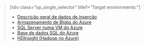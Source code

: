 > [!div class="op_single_selector" title1="Target environments:"]
> * [Descrição geral de dados de inserção](../articles/machine-learning/team-data-science-process/ingest-data.md)
> * [Armazenamento de Blobs do Azure](../articles/machine-learning/team-data-science-process/move-azure-blob.md)
> * [SQL Server numa VM do Azure](../articles/machine-learning/team-data-science-process/move-sql-server-virtual-machine.md)
> * [Base de dados SQL do Azure](../articles/machine-learning/team-data-science-process/move-sql-azure.md)
> * [HDInsight (Hadoop no Azure)](../articles/machine-learning/team-data-science-process/move-hive-tables.md)
> 
> 

